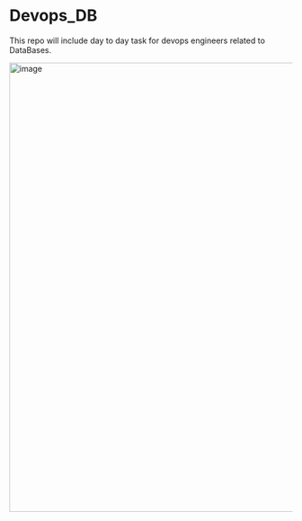 # Devops_DB

 This repo will include day to day task for devops engineers related to DataBases.



<img src="https://www.veritis.com/wp-content/uploads/2019/01/Database-development-the-secret-behind-the-rising-DevOps-adoption.jpg" alt="image" width="800">
